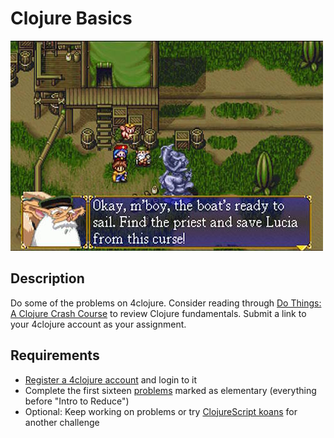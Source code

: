 # Clojure Basics

![screenshot](screenshot.jpg)

## Description

Do some of the problems on 4clojure. Consider reading through [Do Things: A Clojure Crash Course](http://www.braveclojure.com/do-things/) to review Clojure fundamentals. Submit a link to your 4clojure account as your assignment.

## Requirements

* [Register a 4clojure account](https://www.4clojure.com/register) and login to it
* Complete the first sixteen [problems](https://www.4clojure.com/problems) marked as elementary (everything before "Intro to Reduce")
* Optional: Keep working on problems or try [ClojureScript koans](http://clojurescriptkoans.com/) for another challenge
